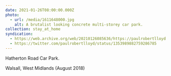 ```yaml
---
date: 2021-01-26T08:00:00.000Z
photo:
  - url: /media/1611648000.jpg
    alt: A brutalist looking concrete multi-storey car park.
collection: stay_at_home
syndication:
  - https://web.archive.org/web/20210126085636/https://paulrobertlloyd.com/photos/1611648000/
  - https://twitter.com/paulrobertlloyd/status/1353989882759286785
---
```

Hatherton Road Car Park.

Walsall, West Midlands (August 2018)
